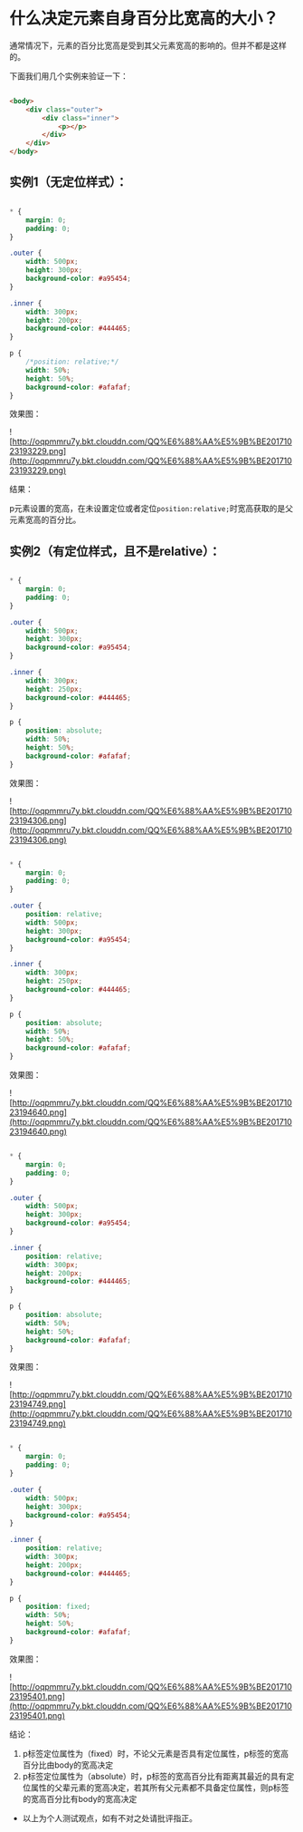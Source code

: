 # 什么决定元素自身百分比宽高的大小？

通常情况下，元素的百分比宽高是受到其父元素宽高的影响的。但并不都是这样的。

下面我们用几个实例来验证一下：

```html

<body>
	<div class="outer">
		<div class="inner">
			<p></p>
		</div>
	</div>
</body>

```

## 实例1（无定位样式）：

```css

* {
    margin: 0;
    padding: 0;
}

.outer {
    width: 500px;
    height: 300px;
    background-color: #a95454;
}

.inner {
    width: 300px;
    height: 200px;
    background-color: #444465;
}

p {
    /*position: relative;*/
    width: 50%;
    height: 50%;
    background-color: #afafaf;
}

``` 

效果图：

![http://oqpmmru7y.bkt.clouddn.com/QQ%E6%88%AA%E5%9B%BE20171023193229.png](http://oqpmmru7y.bkt.clouddn.com/QQ%E6%88%AA%E5%9B%BE20171023193229.png)

结果：

p元素设置的宽高，在未设置定位或者定位`position:relative;`时宽高获取的是父元素宽高的百分比。

## 实例2（有定位样式，且不是relative）：

```css

* {
    margin: 0;
    padding: 0;
}

.outer {
    width: 500px;
    height: 300px;
    background-color: #a95454;
}

.inner {
    width: 300px;
    height: 250px;
    background-color: #444465;
}

p {
    position: absolute;
    width: 50%;
    height: 50%;
    background-color: #afafaf;
}

```

效果图：

![http://oqpmmru7y.bkt.clouddn.com/QQ%E6%88%AA%E5%9B%BE20171023194306.png](http://oqpmmru7y.bkt.clouddn.com/QQ%E6%88%AA%E5%9B%BE20171023194306.png)

```css

* {
    margin: 0;
    padding: 0;
}

.outer {
	position: relative;
    width: 500px;
    height: 300px;
    background-color: #a95454;
}

.inner {
    width: 300px;
    height: 250px;
    background-color: #444465;
}

p {
    position: absolute;
    width: 50%;
    height: 50%;
    background-color: #afafaf;
}

```

效果图：

![http://oqpmmru7y.bkt.clouddn.com/QQ%E6%88%AA%E5%9B%BE20171023194640.png](http://oqpmmru7y.bkt.clouddn.com/QQ%E6%88%AA%E5%9B%BE20171023194640.png)

```css

* {
    margin: 0;
    padding: 0;
}

.outer {
    width: 500px;
    height: 300px;
    background-color: #a95454;
}

.inner {
    position: relative;
    width: 300px;
    height: 200px;
    background-color: #444465;
}

p {
    position: absolute;
    width: 50%;
    height: 50%;
    background-color: #afafaf;
}

```

效果图：

![http://oqpmmru7y.bkt.clouddn.com/QQ%E6%88%AA%E5%9B%BE20171023194749.png](http://oqpmmru7y.bkt.clouddn.com/QQ%E6%88%AA%E5%9B%BE20171023194749.png)

```css

* {
    margin: 0;
    padding: 0;
}

.outer {
    width: 500px;
    height: 300px;
    background-color: #a95454;
}

.inner {
    position: relative;
    width: 300px;
    height: 200px;
    background-color: #444465;
}

p {
    position: fixed;
    width: 50%;
    height: 50%;
    background-color: #afafaf;
}

```

效果图：

![http://oqpmmru7y.bkt.clouddn.com/QQ%E6%88%AA%E5%9B%BE20171023195401.png](http://oqpmmru7y.bkt.clouddn.com/QQ%E6%88%AA%E5%9B%BE20171023195401.png)

结论：

1. p标签定位属性为（fixed）时，不论父元素是否具有定位属性，p标签的宽高百分比由body的宽高决定
2. p标签定位属性为（absolute）时，p标签的宽高百分比有距离其最近的具有定位属性的父辈元素的宽高决定，若其所有父元素都不具备定位属性，则p标签的宽高百分比有body的宽高决定

* 以上为个人测试观点，如有不对之处请批评指正。

